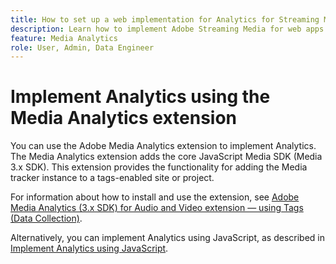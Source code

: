 ```yaml
---
title: How to set up a web implementation for Analytics for Streaming Media
description: Learn how to implement Adobe Streaming Media for web apps.
feature: Media Analytics
role: User, Admin, Data Engineer
---
```

# Implement Analytics using the Media Analytics extension

You can use the Adobe Media Analytics extension to implement Analytics. The Media Analytics extension adds the core JavaScript Media SDK (Media 3.x SDK). This extension provides the functionality for adding the Media tracker instance to a tags-enabled site or project. 

For information about how to install and use the extension, see [Adobe Media Analytics (3.x SDK) for Audio and Video extension — using Tags (Data Collection)](https://experienceleague.adobe.com/docs/experience-platform/tags/extensions/adobe/media-analytics-3x/overview.html?lang=en).

Alternatively, you can implement Analytics using JavaScript, as described in [Implement Analytics using JavaScript](/help/implementation/media-sdk/setup/web-implementation.md).
